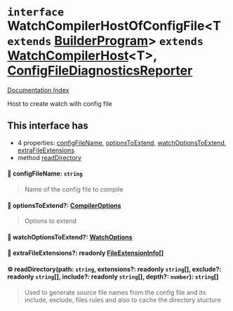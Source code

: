 # `interface` WatchCompilerHostOfConfigFile\<T `extends` [BuilderProgram](../interface.BuilderProgram/README.md)> `extends` [WatchCompilerHost](../interface.WatchCompilerHost/README.md)\<T>, [ConfigFileDiagnosticsReporter](../interface.ConfigFileDiagnosticsReporter/README.md)

[Documentation Index](../README.md)

Host to create watch with config file

## This interface has

- 4 properties:
[configFileName](#-configfilename-string),
[optionsToExtend](#-optionstoextend-compileroptions),
[watchOptionsToExtend](#-watchoptionstoextend-watchoptions),
[extraFileExtensions](#-extrafileextensions-readonly-fileextensioninfo)
- method [readDirectory](#-readdirectorypath-string-extensions-readonly-string-exclude-readonly-string-include-readonly-string-depth-number-string)


#### 📄 configFileName: `string`

> Name of the config file to compile



#### 📄 optionsToExtend?: [CompilerOptions](../interface.CompilerOptions/README.md)

> Options to extend



#### 📄 watchOptionsToExtend?: [WatchOptions](../interface.WatchOptions/README.md)



#### 📄 extraFileExtensions?: readonly [FileExtensionInfo](../interface.FileExtensionInfo/README.md)\[]



#### ⚙ readDirectory(path: `string`, extensions?: readonly `string`\[], exclude?: readonly `string`\[], include?: readonly `string`\[], depth?: `number`): `string`\[]

> Used to generate source file names from the config file and its include, exclude, files rules
> and also to cache the directory stucture



